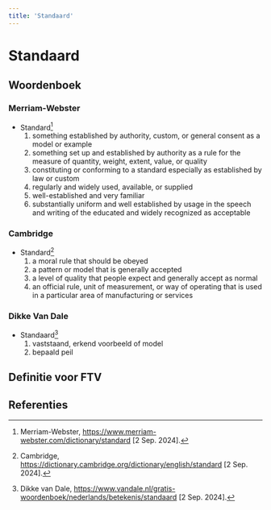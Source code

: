 ```yaml
---
title: 'Standaard'
---
```


# Standaard

## Woordenboek

### Merriam-Webster

- Standard[^1]
  1. something established by authority, custom, or general consent as a model or example
  2. something set up and established by authority as a rule for the measure of quantity, weight, extent, value, or quality
  3. constituting or conforming to a standard especially as established by law or custom
  4. regularly and widely used, available, or supplied
  5. well-established and very familiar
  6. substantially uniform and well established by usage in the speech and writing of the educated and widely recognized as acceptable

### Cambridge

- Standard[^2]
  1. a moral rule that should be obeyed
  2. a pattern or model that is generally accepted
  3. a level of quality that people expect and generally accept as normal
  4. an official rule, unit of measurement, or way of operating that is used in a particular area of manufacturing or services

### Dikke Van Dale

- Standaard[^3]
  1. vaststaand, erkend voorbeeld of model
  2. bepaald peil

## Definitie voor FTV

## Referenties

[^1]: Merriam-Webster, https://www.merriam-webster.com/dictionary/standard [2 Sep. 2024].
[^2]: Cambridge, https://dictionary.cambridge.org/dictionary/english/standard [2 Sep. 2024].
[^3]: Dikke van Dale, https://www.vandale.nl/gratis-woordenboek/nederlands/betekenis/standaard [2 Sep. 2024].
